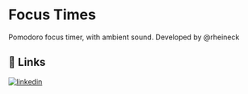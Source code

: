 # Focus Times

Pomodoro focus timer, with ambient sound. Developed by @rheineck

## 🔗 Links

[![linkedin](https://img.shields.io/badge/linkedin-0A66C2?style=for-the-badge&logo=linkedin&logoColor=white)](https://www.linkedin.com/raphael-gilioli-heineck)
